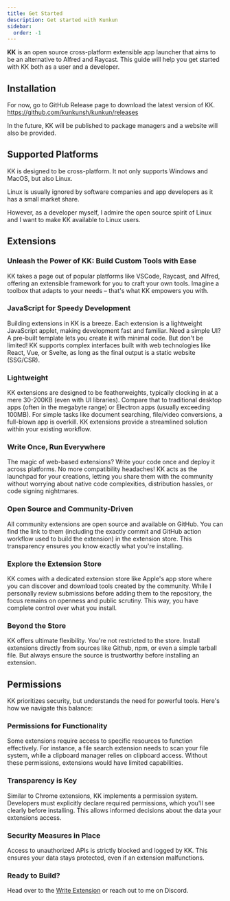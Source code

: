 ```yaml
---
title: Get Started
description: Get started with Kunkun
sidebar:
  order: -1
---
```


**KK** is an open source cross-platform extensible app launcher that aims to be an alternative to Alfred and Raycast. This guide will help you get started with KK both as a user and a developer.

## Installation

For now, go to GitHub Release page to download the latest version of KK. https://github.com/kunkunsh/kunkun/releases

In the future, KK will be published to package managers and a website will also be provided.

## Supported Platforms

KK is designed to be cross-platform. It not only supports Windows and MacOS, but also Linux.

Linux is usually ignored by software companies and app developers as it has a small market share.

However, as a developer myself, I admire the open source spirit of Linux and I want to make KK available to Linux users.

## Extensions

### Unleash the Power of KK: Build Custom Tools with Ease

KK takes a page out of popular platforms like VSCode, Raycast, and Alfred, offering an extensible framework for you to craft your own tools. Imagine a toolbox that adapts to your needs – that's what KK empowers you with.

### JavaScript for Speedy Development

Building extensions in KK is a breeze. Each extension is a lightweight JavaScript applet, making development fast and familiar. Need a simple UI? A pre-built template lets you create it with minimal code. But don't be limited! KK supports complex interfaces built with web technologies like React, Vue, or Svelte, as long as the final output is a static website (SSG/CSR).

### Lightweight

KK extensions are designed to be featherweights, typically clocking in at a mere 30-200KB (even with UI libraries). Compare that to traditional desktop apps (often in the megabyte range) or Electron apps (usually exceeding 100MB). For simple tasks like document searching, file/video conversions, a full-blown app is overkill. KK extensions provide a streamlined solution within your existing workflow.

### Write Once, Run Everywhere

The magic of web-based extensions? Write your code once and deploy it across platforms. No more compatibility headaches! KK acts as the launchpad for your creations, letting you share them with the community without worrying about native code complexities, distribution hassles, or code signing nightmares.

### Open Source and Community-Driven

All community extensions are open source and available on GitHub. You can find the link to them (including the exactly commit and GitHub action workflow used to build the extension) in the extension store. This transparency ensures you know exactly what you're installing.

### Explore the Extension Store

KK comes with a dedicated extension store like Apple's app store where you can discover and download tools created by the community. While I personally review submissions before adding them to the repository, the focus remains on openness and public scrutiny. This way, you have complete control over what you install.

### Beyond the Store

KK offers ultimate flexibility. You're not restricted to the store. Install extensions directly from sources like Github, npm, or even a simple tarball file. But always ensure the source is trustworthy before installing an extension.

## Permissions

KK prioritizes security, but understands the need for powerful tools. Here's how we navigate this balance:

### Permissions for Functionality

Some extensions require access to specific resources to function effectively. For instance, a file search extension needs to scan your file system, while a clipboard manager relies on clipboard access. Without these permissions, extensions would have limited capabilities.

### Transparency is Key

Similar to Chrome extensions, KK implements a permission system. Developers must explicitly declare required permissions, which you'll see clearly before installing. This allows informed decisions about the data your extensions access.

### Security Measures in Place

Access to unauthorized APIs is strictly blocked and logged by KK. This ensures your data stays protected, even if an extension malfunctions.

### Ready to Build?

Head over to the [Write Extension](/guides/extensions/write-extension/) or reach out to me on Discord.


